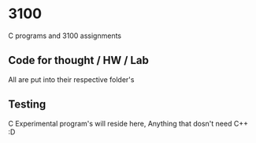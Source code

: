 # 3100
C programs and 3100 assignments

## Code for thought / HW / Lab
All are put into their respective folder's

## Testing
C Experimental program's will reside here, Anything that dosn't need C++ :D